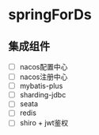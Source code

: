 # springForDs

## 集成组件
- [ ]  nacos配置中心
- [ ]  nacos注册中心
- [ ]  mybatis-plus
- [ ]  sharding-jdbc
- [ ]  seata
- [ ]  redis
- [ ] shiro + jwt鉴权

